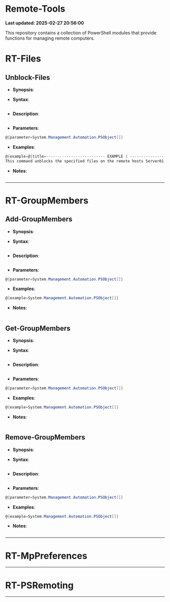 
# Remote-Tools
**Last updated: 2025-02-27 20:56:00**


This repository contains a collection of PowerShell modules that provide functions for managing remote computers.

# RT-Files

## Unblock-Files

* **Synopsis**:


* **Syntax**:
```powershell

```

* **Description**:
```powershell

```

* **Parameters**:
```powershell
@{parameter=System.Management.Automation.PSObject[]}
```

* **Examples**:
```powershell
@{example=@{title=-------------------------- EXAMPLE 1 --------------------------; code=Unblock-Files -Hosts "Server01", "Server02" -Files "C:\path\to\file1.txt", "C:\path\to\file2.txt"
This command unblocks the specified files on the remote hosts Server01 and Server02.; introduction=System.Management.Automation.PSObject[]; remarks=System.Management.Automation.PSObject[]}}
```

* **Notes**:
```powershell

```

---
# RT-GroupMembers

## Add-GroupMembers

* **Synopsis**:


* **Syntax**:
```powershell

```

* **Description**:
```powershell

```

* **Parameters**:
```powershell
@{parameter=System.Management.Automation.PSObject[]}
```

* **Examples**:
```powershell
@{example=System.Management.Automation.PSObject[]}
```

* **Notes**:
```powershell

```


## Get-GroupMembers

* **Synopsis**:


* **Syntax**:
```powershell

```

* **Description**:
```powershell

```

* **Parameters**:
```powershell
@{parameter=System.Management.Automation.PSObject[]}
```

* **Examples**:
```powershell
@{example=System.Management.Automation.PSObject[]}
```

* **Notes**:
```powershell

```


## Remove-GroupMembers

* **Synopsis**:


* **Syntax**:
```powershell

```

* **Description**:
```powershell

```

* **Parameters**:
```powershell
@{parameter=System.Management.Automation.PSObject[]}
```

* **Examples**:
```powershell
@{example=System.Management.Automation.PSObject[]}
```

* **Notes**:
```powershell

```

---
# RT-MpPreferences
---
# RT-PSRemoting
---

